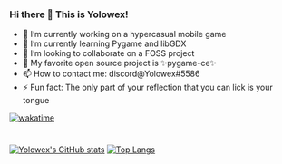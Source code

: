 ### Hi there 👋 This is Yolowex!

- 🔭 I’m currently working on a hypercasual mobile game
- 🌱 I’m currently learning Pygame and libGDX
- 👯 I’m looking to collaborate on a FOSS project
- 🌳 My favorite open source project is ✨pygame-ce✨
- 📫 How to contact me: discord@Yolowex#5586
- ⚡ Fun fact: The only part of your reflection that you can lick is your tongue

[![wakatime](https://wakatime.com/badge/user/eb31e4ca-2bdc-4403-8de7-6d29488d75cd.svg)](https://wakatime.com/@eb31e4ca-2bdc-4403-8de7-6d29488d75cd)
#

[![Yolowex's GitHub stats](https://github-readme-stats.vercel.app/api?username=yolowex&layout=compact&theme=dark)](https://github.com/yolowex/github-readme-stats)
[![Top Langs](https://github-readme-stats.vercel.app/api/top-langs/?username=yolowex&layout=compact&theme=dark)](https://github.com/yolowex/github-readme-stats)



